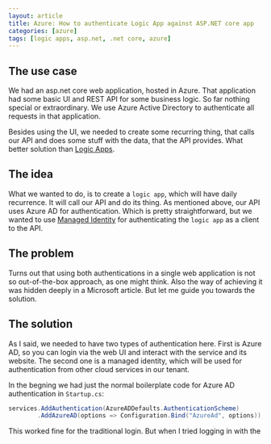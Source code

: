 ```yaml
---
layout: article
title: Azure: How to authenticate Logic App against ASP.NET core app
categories: [azure]
tags: [logic apps, asp.net, .net core, azure]
---
```


## The use case

We had an asp.net core web application, hosted in Azure. That application had some basic UI and REST API for some business logic. So far nothing special or extraordinary. We use Azure Active Directory to authenticate all requests in that application.

Besides using the UI, we needed to create some recurring thing, that calls our API and does some stuff with the data, that the API provides.
What better solution than [Logic Apps](https://azure.microsoft.com/en-us/services/logic-apps/).

## The idea

What we wanted to do, is to create a `logic app`, which will have daily recurrence. It will call our API and do its thing.
As mentioned above, our API uses Azure AD for authentication. Which is pretty straightforward, but we wanted to use [Managed Identity](https://docs.microsoft.com/en-us/azure/active-directory/managed-identities-azure-resources/overview) for authenticating the `logic app` as a client to the API.

## The problem

Turns out that using both authentications in a single web application is not so out-of-the-box approach, as one might think. Also the way of achieving it was hidden deeply in a Microsoft article. But let me guide you towards the solution.

## The solution

As I said, we needed to have two types of authentication here. First is Azure AD, so you can login via the web UI and interact with the service and its website. The second one is a managed identity, which will be used for authentication from other cloud services in our tenant.

In the begning we had just the normal boilerplate code for Azure AD authentication in `Startup.cs`:

```c#
services.AddAuthentication(AzureADDefaults.AuthenticationScheme)
        .AddAzureAD(options => Configuration.Bind("AzureAd", options));
```

This worked fine for the traditional login. But when I tried logging in with the
